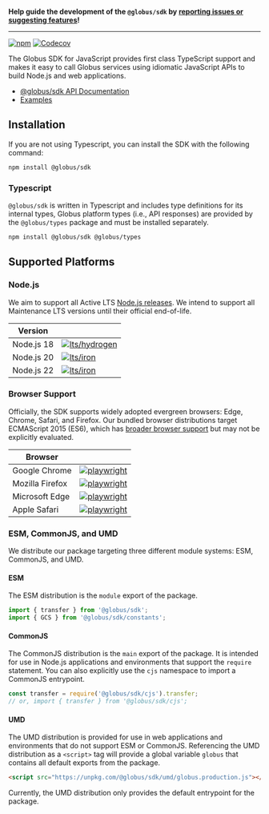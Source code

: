 **Help guide the development of the `@globus/sdk` by [reporting issues or suggesting features](https://github.com/globus/globus-sdk-javascript/issues/new/choose)!**

---

[![npm](https://img.shields.io/npm/v/@globus/sdk?style=flat-square&logo=npm&color=000&label)](https://www.npmjs.com/package/@globus/sdk) [![Codecov](https://img.shields.io/codecov/c/gh/globus/globus-sdk-javascript?style=flat-square&logo=codecov)](https://app.codecov.io/gh/globus/globus-sdk-javascript)

The Globus SDK for JavaScript provides first class TypeScript support and makes it easy to call Globus services using idiomatic JavaScript APIs to build Node.js and web applications.

- [@globus/sdk API Documentation](https://globus.github.io/globus-sdk-javascript/)
- [Examples](https://github.com/globus/globus-sdk-javascript/blob/main/examples/README.md)

## Installation

If you are not using Typescript, you can install the SDK with the following command:

```sh
npm install @globus/sdk
```

### Typescript

`@globus/sdk` is written in Typescript and includes type definitions for its internal types, Globus platform types (i.e., API responses) are provided by the `@globus/types` package and must be installed separately.

```sh
npm install @globus/sdk @globus/types
```

## Supported Platforms

### Node.js

We aim to support all Active LTS [Node.js releases](https://nodejs.org/en/about/previous-releases). We intend to support all Maintenance LTS versions until their official end-of-life.

| Version    |                                                                                                                                                                                                                 |
| ---------- | --------------------------------------------------------------------------------------------------------------------------------------------------------------------------------------------------------------- |
| Node.js 18 | [![lts/hydrogen](https://img.shields.io/github/actions/workflow/status/globus/globus-sdk-javascript/ci.yml?style=flat-square&label=)](https://github.com/globus/globus-sdk-javascript/actions/workflows/ci.yml) |
| Node.js 20 | [![lts/iron](https://img.shields.io/github/actions/workflow/status/globus/globus-sdk-javascript/ci.yml?style=flat-square&label=)](https://github.com/globus/globus-sdk-javascript/actions/workflows/ci.yml)     |
| Node.js 22 | [![lts/iron](https://img.shields.io/github/actions/workflow/status/globus/globus-sdk-javascript/ci.yml?style=flat-square&label=)](https://github.com/globus/globus-sdk-javascript/actions/workflows/ci.yml)     |

### Browser Support

Officially, the SDK supports widely adopted evergreen browsers: Edge, Chrome, Safari, and Firefox. Our bundled browser distributions target ECMAScript 2015 (ES6), which has [broader browser support](https://caniuse.com/es6) but may not be explicitly evaluated.

| Browser         |                                                                                                                                                                                                                               |
| --------------- | ----------------------------------------------------------------------------------------------------------------------------------------------------------------------------------------------------------------------------- |
| Google Chrome   | [![playwright](https://img.shields.io/github/actions/workflow/status/globus/globus-sdk-javascript/playwright.yml?style=flat-square&label=)](https://github.com/globus/globus-sdk-javascript/actions/workflows/playwright.yml) |
| Mozilla Firefox | [![playwright](https://img.shields.io/github/actions/workflow/status/globus/globus-sdk-javascript/playwright.yml?style=flat-square&label=)](https://github.com/globus/globus-sdk-javascript/actions/workflows/playwright.yml) |
| Microsoft Edge  | [![playwright](https://img.shields.io/github/actions/workflow/status/globus/globus-sdk-javascript/playwright.yml?style=flat-square&label=)](https://github.com/globus/globus-sdk-javascript/actions/workflows/playwright.yml) |
| Apple Safari    | [![playwright](https://img.shields.io/github/actions/workflow/status/globus/globus-sdk-javascript/playwright.yml?style=flat-square&label=)](https://github.com/globus/globus-sdk-javascript/actions/workflows/playwright.yml) |

### ESM, CommonJS, and UMD

We distribute our package targeting three different module systems: ESM, CommonJS, and UMD.

#### ESM

The ESM distribution is the `module` export of the package.

```js
import { transfer } from '@globus/sdk';
import { GCS } from '@globus/sdk/constants';
```

#### CommonJS

The CommonJS distribution is the `main` export of the package. It is intended for use in Node.js applications and environments that support the `require` statement. You can also explicitly use the `cjs` namespace to import a CommonJS entrypoint.

```js
const transfer = require('@globus/sdk/cjs').transfer;
// or, import { transfer } from '@globus/sdk/cjs';
```

#### UMD

The UMD distribution is provided for use in web applications and environments that do not support ESM or CommonJS. Referencing the UMD distribution as a `<script>` tag will provide a global variable `globus` that contains all default exports from the package.

```html
<script src="https://unpkg.com/@globus/sdk/umd/globus.production.js"></script>
```

Currently, the UMD distribution only provides the default entrypoint for the package.
